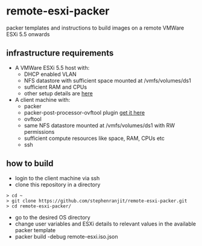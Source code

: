 # remote-esxi-packer
packer templates and instructions to build images on a remote VMWare ESXi 5.5 onwards

## infrastructure requirements
- A VMWare ESXi 5.5 host with:
  - DHCP enabled VLAN
  - NFS datastore with sufficient space mounted at /vmfs/volumes/ds1
  - sufficient RAM and CPUs
  - other setup details are [here](https://www.packer.io/docs/builders/vmware-iso.html)
- A client machine with:
  - packer
  - packer-post-processor-ovftool plugin [get it here](https://github.com/stephenranjit/packer-post-processor-ovftool)
  - ovftool
  - same NFS datastore mounted at /vmfs/volumes/ds1 with RW permissions
  - sufficient compute resources like space, RAM, CPUs etc
  - ssh

## how to build
- login to the client machine via ssh
- clone this repository in a directory
```
> cd ~
> git clone https://github.com/stephenranjit/remote-esxi-packer.git
> cd remote-esxi-packer/
```
- go to the desired OS directory
- change user variables and ESXi details to relevant values in the available packer template
- packer build -debug remote-esxi<ISO NAME>.iso.json
